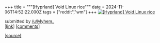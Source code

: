 +++
title = """[Hyprland] Void Linux rice"""
date = 2024-11-06T14:52:22.000Z
tags = ["reddit","wm"]
+++
[![[Hyprland] Void Linux rice ](https://external-preview.redd.it/PT8ffWJoVnEC8wazQArluTV_mUt_0xqt8GJeswLU9Rg.jpg?width=320&crop=smart&auto=webp&s=2c06c80219eb15c6ea7506e05b8387cc5401c08b "[Hyprland] Void Linux rice ")](https://www.reddit.com/r/unixporn/comments/1gl09yf/hyprland_void_linux_rice/)

submitted by [/u/Myhem\_](https://www.reddit.com/user/Myhem_)  
[\[link\]](https://youtu.be/VP8oyN3Rkbs?si=g6bpyN5GnzeuXVQ6) [\[comments\]](https://www.reddit.com/r/unixporn/comments/1gl09yf/hyprland_void_linux_rice/)

[[source]](https://www.reddit.com/r/unixporn/comments/1gl09yf/hyprland_void_linux_rice/)
